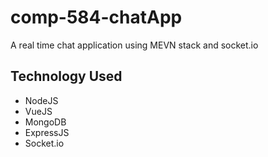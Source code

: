 # comp-584-chatApp
A real time chat application using MEVN stack and socket.io

## Technology Used
- NodeJS
- VueJS
- MongoDB
- ExpressJS
- Socket.io

